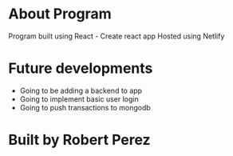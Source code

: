 # About Program
Program built using React - Create react app
Hosted using Netlify


# Future developments
* Going to be adding a backend to app
* Going to implement basic user login
* Going to push transactions to mongodb

# Built by Robert Perez
